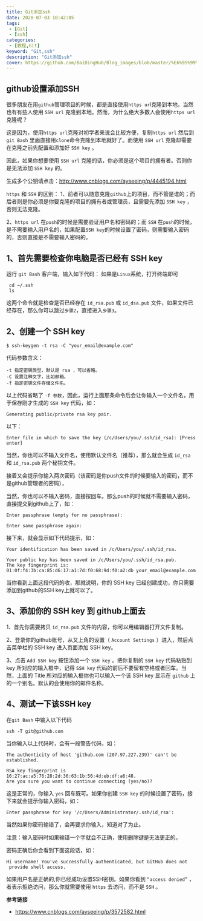 ```yaml
---
title: Git添加ssh
date: 2020-07-03 10:42:05
tags:
 - [Git]
 - [ssh]
categories: 
 - [教程,Git]
keyword: "Git,ssh"
description: "Git添加ssh"
cover: https://github.com/BaiDingHub/Blog_images/blob/master/%E6%95%99%E7%A8%8B/Git/Git%E6%B7%BB%E5%8A%A0ssh/cover.jpg?raw=true
---
```




## github设置添加SSH

很多朋友在用`github`管理项目的时候，都是直接使用`https ur`l克隆到本地，当然也有有些人使用 `SSH url` 克隆到本地。然而，为什么绝大多数人会使用`https url`克隆呢？

这是因为，使用`https url`克隆对初学者来说会比较方便，复制`https url` 然后到 `git Bash` 里面直接用`clone`命令克隆到本地就好了。而使用 `SSH url` 克隆却需要在克隆之前先配置和添加好 `SSH key` 。

因此，如果你想要使用 `SSH url` 克隆的话，你必须是这个项目的拥有者。否则你是无法添加 `SSH key` 的。

 

生成多个公钥请点击：http://www.cnblogs.com/ayseeing/p/4445194.html

 

`https` 和 `SSH` 的区别：
1、前者可以随意克隆`github`上的项目，而不管是谁的；而后者则是你必须是你要克隆的项目的拥有者或管理员，且需要先添加 `SSH key` ，否则无法克隆。

2、`https url` 在`push`的时候是需要验证用户名和密码的；而 `SSH` 在`push`的时候，是不需要输入用户名的，如果配置`SSH key`的时候设置了密码，则需要输入密码的，否则直接是不需要输入密码的。
## 1、首先需要检查你电脑是否已经有 SSH key 
运行 `git Bash` 客户端，输入如下代码：
如果是`Linux`系统，打开终端即可

     cd ~/.ssh
     ls

这两个命令就是检查是否已经存在 `id_rsa.pub` 或 `id_dsa.pub` 文件，如果文件已经存在，那么你可以跳过`步骤2`，直接进入`步骤3`。

 

## 2、创建一个 SSH key 

    $ ssh-keygen -t rsa -C "your_email@example.com"

代码参数含义：

    -t 指定密钥类型，默认是 rsa ，可以省略。
    -C 设置注释文字，比如邮箱。
    -f 指定密钥文件存储文件名。

以上代码省略了 `-f 参数`，因此，运行上面那条命令后会让你输入一个文件名，用于保存刚才生成的 `SSH key` 代码，如：

    Generating public/private rsa key pair.

以下：


    Enter file in which to save the key (/c/Users/you/.ssh/id_rsa): [Press enter]

当然，你也可以不输入文件名，使用默认文件名（推荐），那么就会生成 `id_rsa` 和 `id_rsa.pub` 两个秘钥文件。

 

接着又会提示你输入两次密码（该密码是你push文件的时候要输入的密码，而不是github管理者的密码），

当然，你也可以不输入密码，直接按回车。那么push的时候就不需要输入密码，直接提交到github上了，如：

    Enter passphrase (empty for no passphrase): 
    
    Enter same passphrase again:

接下来，就会显示如下代码提示，如：

    Your identification has been saved in /c/Users/you/.ssh/id_rsa.
    
    Your public key has been saved in /c/Users/you/.ssh/id_rsa.pub.
    The key fingerprint is:
    01:0f:f4:3b:ca:85:d6:17:a1:7d:f0:68:9d:f0:a2:db your_email@example.com

当你看到上面这段代码的收，那就说明，你的 SSH key 已经创建成功，你只需要添加到github的SSH key上就可以了。

 

## 3、添加你的 SSH key 到 github上面去
1、首先你需要拷贝 `id_rsa.pub` 文件的内容，你可以用编辑器打开文件复制。

2、登录你的github账号，从又上角的设置（ `Account Settings` ）进入，然后点击菜单栏的 SSH key 进入页面添加 SSH key。

3、点击 `Add SSH key` 按钮添加一个 `SSH key` 。把你复制的 `SSH key` 代码粘贴到 key 所对应的输入框中，记得 `SSH key` 代码的前后不要留有空格或者回车。当然，上面的 Title 所对应的输入框你也可以输入一个该 SSH key 显示在 `github` 上的一个别名。默认的会使用你的邮件名称。

 

## 4、测试一下该SSH key
在`git Bash` 中输入以下代码

 `ssh -T git@github.com`

当你输入以上代码时，会有一段警告代码，如：

    The authenticity of host 'github.com (207.97.227.239)' can't be established.
    
    RSA key fingerprint is 16:27:ac:a5:76:28:2d:36:63:1b:56:4d:eb:df:a6:48.
    Are you sure you want to continue connecting (yes/no)?


这是正常的，你输入 `yes` 回车既可。如果你创建 `SSH key` 的时候设置了密码，接下来就会提示你输入密码，如：

    Enter passphrase for key '/c/Users/Administrator/.ssh/id_rsa':

当然如果你密码输错了，会再要求你输入，知道对了为止。

注意：输入密码时如果输错一个字就会不正确，使用删除键是无法更正的。

密码正确后你会看到下面这段话，如：

    Hi username! You've successfully authenticated, but GitHub does not
     provide shell access.

如果用户名是正确的,你已经成功设置SSH密钥。如果你看到 `“access denied”` ，者表示拒绝访问，那么你就需要使用 `https` 去访问，而不是 `SSH` 。



**参考链接**

- https://www.cnblogs.com/ayseeing/p/3572582.html